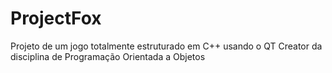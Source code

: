 # ProjectFox
Projeto de um jogo totalmente estruturado em C++ usando o QT Creator da disciplina de Programação Orientada a Objetos
